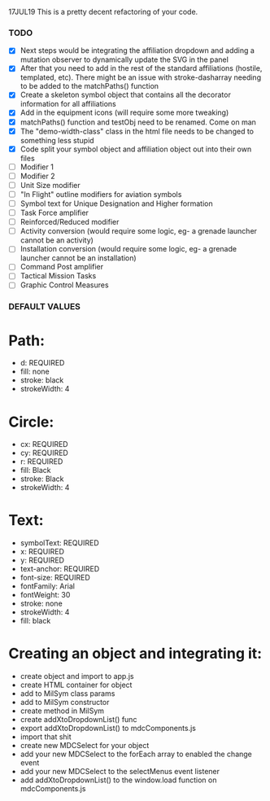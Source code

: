 17JUL19 This is a pretty decent refactoring of your code.

### TODO

- [x] Next steps would be integrating the affiliation dropdown and adding a mutation observer to dynamically update the SVG in the panel
- [x] After that you need to add in the rest of the standard affiliations (hostile, templated, etc). There might be an issue with stroke-dasharray needing to be added to the matchPaths() function
- [x] Create a skeleton symbol object that contains all the decorator information for all affiliations
- [x] Add in the equipment icons (will require some more tweaking)
- [x] matchPaths() function and testObj need to be renamed. Come on man
- [x] The "demo-width-class" class in the html file needs to be changed to something less stupid
- [x] Code split your symbol object and affiliation object out into their own files
- [ ] Modifier 1
- [ ] Modifier 2
- [ ] Unit Size modifier
- [ ] "In Flight" outline modifiers for aviation symbols
- [ ] Symbol text for Unique Designation and Higher formation
- [ ] Task Force amplifier
- [ ] Reinforced/Reduced modifier
- [ ] Activity conversion (would require some logic, eg- a grenade launcher cannot be an activity)
- [ ] Installation conversion (would require some logic, eg- a grenade launcher cannot be an installation)
- [ ] Command Post amplifier
- [ ] Tactical Mission Tasks
- [ ] Graphic Control Measures

### DEFAULT VALUES

# Path:

- d: REQUIRED
- fill: none
- stroke: black
- strokeWidth: 4

# Circle:

- cx: REQUIRED
- cy: REQUIRED
- r: REQUIRED
- fill: Black
- stroke: Black
- strokeWidth: 4

# Text:

- symbolText: REQUIRED
- x: REQUIRED
- y: REQUIRED
- text-anchor: REQUIRED
- font-size: REQUIRED
- fontFamily: Arial
- fontWeight: 30
- stroke: none
- strokeWidth: 4
- fill: black

# Creating an object and integrating it:

- create object and import to app.js
- create HTML container for object
- add to MilSym class params
- add to MilSym constructor
- create method in MilSym
- create addXtoDropdownList() func
- export addXtoDropdownList() to mdcComponents.js
- import that shit
- create new MDCSelect for your object
- add your new MDCSelect to the forEach array to enabled the change event
- add your new MDCSelect to the selectMenus event listener
- add addXtoDropdownList() to the window.load function on mdcComponents.js
